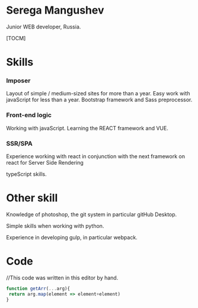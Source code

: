 # Serega Mangushev  
Junior WEB developer, Russia.

[TOCM]

# Skills 
### Imposer 

Layout of simple / medium-sized sites for more than a year. Easy work with javaScript for less than a year. 
Bootstrap framework and Sass preprocessor.
 
### Front-end logic 

Working with javaScript. Learning the REACT framework and VUE.

### SSR/SPA   
 
Experience working with react in conjunction with the next framework on react for 
Server Side Rendering 

typeScript skills.

# Other skill   

Knowledge of photoshop, the git system in particular gitHub Desktop.  

Simple skills when working with python.  

Experience in developing gulp, in particular webpack.  

# Code 
 
//This code was written in this editor by hand.  

```js
function getArr(...arg){ 
 return arg.map(element => element+element) 
} 

```  









